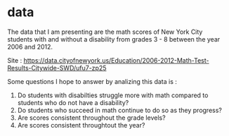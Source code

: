 # data
The data that I am presenting are the math scores of New York City students with and without a disability from grades 3 - 8 between the year 2006 and 2012. 

Site : https://data.cityofnewyork.us/Education/2006-2012-Math-Test-Results-Citywide-SWD/ufu7-zp25

Some questions I hope to answer by analizing this data is :
1. Do students with disabilties struggle more with math compared to students who do not have a disability?
2. Do students who succeed in math continue to do so as they progress?
3. Are scores consistent throughout the grade levels?
4. Are scores consistent throughtout the year?
